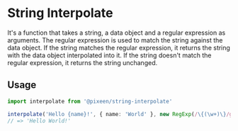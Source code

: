 # String Interpolate

It's a function that takes a string, a data object and a regular expression as arguments. The regular expression is used
to match the string against the data object. If the string matches the regular expression, it returns the string with
the data object interpolated into it. If the string doesn't match the regular expression, it returns the string
unchanged.

## Usage

```typescript
import interpolate from '@pixeen/string-interpolate'

interpolate('Hello {name}!', { name: 'World' }, new RegExp(/\{(\w+)\}/g))
// => 'Hello World!'
```
